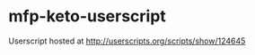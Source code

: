 mfp-keto-userscript
===================

Userscript hosted at http://userscripts.org/scripts/show/124645
